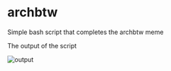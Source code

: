 # archbtw
Simple bash script that completes the archbtw meme

The output of the script

![output](https://user-images.githubusercontent.com/52425376/158933369-bf1b66a1-8144-48ee-a669-10ecfec04530.png)
